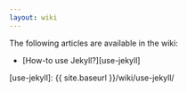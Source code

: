 ```yaml
---
layout: wiki
---
```


The following articles are available in the wiki:

- [How-to use Jekyll?][use-jekyll]

[use-jekyll]: {{ site.baseurl }}/wiki/use-jekyll/